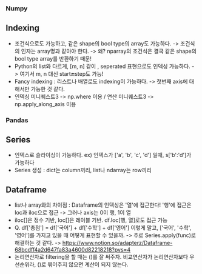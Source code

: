 ### Numpy
 ## Indexing
 - 조건식으로도 가능하고, 같은 shape의 bool type의 array도 가능하다. -> 조건식의 인자는 array명과 같아야 한다. -> 왜? nparray의 조건식은 결국 같은 shape의 bool type array를 반환하기 때문!
 - Python의 list와 다르게, [m, n] 같이 , seperated 표현으로도 인덱싱 가능하다. -> 여기서 m, n 대신 start:end:step도 가능!
 - Fancy indexing : 리스트나 배열로도 indexing이 가능하다. -> 첫번째 axis에 대해서만 가능한 것 같다.
 - 인덱싱 미니퀘스트3 -> np.where 이용 / 연산 미니퀘스트3 -> np.apply_along_axis 이용

### Pandas
 ## Series
 - 인덱스로 슬라이싱이 가능하다. ex) 인덱스가 ['a', 'b', 'c', 'd'] 일때, s['b':'d']가 가능하다
 - Series 생성 : dict는 column끼리, list나 ndarray는 row끼리
 ## Dataframe
 - list나 array와의 차이점 : Dataframe의 인덱싱은 '열'에 접근한다! '행'에 접근은 loc과 iloc으로 접근 -> 그러나 axis는 0이 행, 1이 열
 - iloc[]은 정수 기반, loc[]은 레이블 기반. df.loc[행, 열]로도 접근 가능
 - Q. df['총점'] = df['국어'] + df['수학'] + df['영어'] 이렇게 말고, ['국어', '수학', '영어']를 가지고 있을 때 어떻게 표현할 수 있을까. -> 주로 Series.apply(func)로 해결하는 것 같다. -> https://www.notion.so/adapterz/Dataframe-68bcdff4a2d647fa83a4600d82218218?pvs=4
 - 논리연산자로 filtering을 할 때는 ()를 잘 써주자. 비교연산자가 논리연산자보다 우선순위라, ()로 묶어주지 않으면 계산이 되지 않는다.